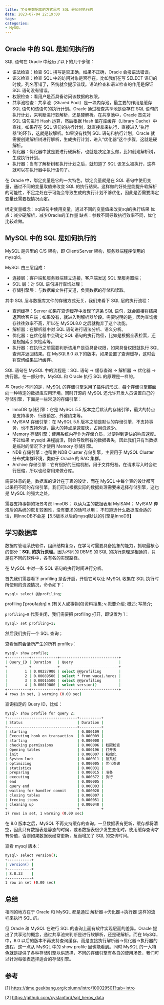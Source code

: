 ```yaml
---
title: 学会用数据库的方式思考 SQL 是如何执行的
date: 2023-07-04 22:19:00
tags:
categories:
- MySQL
---
```



## Oracle 中的 SQL 是如何执行的
SQL 语句在 Oracle 中经历了以下的几个步骤：
- 语法检查：检查 SQL 拼写是否正确，如果不正确，Oracle 会报语法错误。
- 语义检查：检查 SQL 中的访问对象是否存在。比如我们在写 SELECT 语句的时候，列名写错了，系统就会提示错误。语法检查和语义检查的作用是保证 SQL 语句没有错误。
- 权限检查：看用户是否具备访问该数据的权限。
- 共享池检查：共享池（Shared Pool）是一块内存池，最主要的作用是缓存 SQL 语句和该语句的执行计划。Oracle 通过检查共享池是否存在 SQL 语句的执行计划，来判断进行软解析，还是硬解析。在共享池中，Oracle 首先对 SQL 语句进行 Hash 运算，然后根据 Hash 值在库缓存（Library Cache）中查找，如果存在 SQL 语句的执行计划，就直接拿来执行，直接进入“执行器”的环节，这就是软解析。如果没有找到 SQL 语句和执行计划，Oracle 就需要创建解析树进行解析，生成执行计划，进入“优化器”这个步骤，这就是硬解析。
- 优化器：优化器中就是要进行硬解析，也就是决定怎么做，比如创建解析树，生成执行计划。
- 执行器：当有了解析树和执行计划之后，就知道了 SQL 该怎么被执行，这样就可以在执行器中执行语句了。

在 Oracle 中，绑定变量是它的一大特色。绑定变量就是在 SQL 语句中使用变量，通过不同的变量取值来改变 SQL 的执行结果。这样做的好处是能提升软解析的可能性，不足之处在于可能会导致生成的执行计划不够优化，因此是否需要绑定变量还需要视情况而定。

绑定变量概念：sql语句中使用变量，通过不同的变量值来改变sql的执行结果
优点：减少硬解析，减少Oracle的工作量
缺点：参数不同导致执行效率不同，优化比较难做。


## MySQL 中的 SQL 是如何执行的
MySQL 是典型的 C/S 架构，即 Client/Server 架构，服务器端程序使用的 mysqld。

MySQL 由三层组成：
- 连接层：客户端和服务器端建立连接，客户端发送 SQL 至服务器端；
- SQL 层：对 SQL 语句进行查询处理；
- 存储引擎层：与数据库文件打交道，负责数据的存储和读取。

其中 SQL 层与数据库文件的存储方式无关，我们来看下 SQL 层的执行流程：
- 查询缓存：Server 如果在查询缓存中发现了这条 SQL 语句，就会直接将结果返回给客户端；如果没有，就进入到解析器阶段。需要说明的是，因为查询缓存往往效率不高，所以在 MySQL8.0 之后就抛弃了这个功能。
- 解析器：在解析器中对 SQL 语句进行语法分析、语义分析。
- 优化器：在优化器中会确定 SQL 语句的执行路径，比如是根据全表检索，还是根据索引来检索等。
- 执行器：在执行之前需要判断该用户是否具备权限，如果具备权限就执行 SQL 查询并返回结果。在 MySQL8.0 以下的版本，如果设置了查询缓存，这时会将查询结果进行缓存。

SQL 语句在 MySQL 中的流程是：SQL 语句 → 缓存查询 → 解析器 → 优化器 → 执行器。在一部分中，MySQL 和 Oracle 执行 SQL 的原理是一样的。

与 Oracle 不同的是，MySQL 的存储引擎采用了插件的形式，每个存储引擎都面向一种特定的数据库应用环境。同时开源的 MySQL 还允许开发人员设置自己的存储引擎，下面是一些常见的存储引擎：
- InnoDB 存储引擎：它是 MySQL 5.5 版本之后默认的存储引擎，最大的特点是支持事务、行级锁定、外键约束等。
- MyISAM 存储引擎：在 MySQL 5.5 版本之前是默认的存储引擎，不支持事务，也不支持外键，最大的特点是速度快，占用资源少。
- Memory 存储引擎：使用系统内存作为存储介质，以便得到更快的响应速度。不过如果 mysqld 进程崩溃，则会导致所有的数据丢失，因此我们只有当数据是临时的情况下才使用 Memory 存储引擎。
- NDB 存储引擎：也叫做 NDB Cluster 存储引擎，主要用于 MySQL Cluster 分布式集群环境，类似于 Oracle 的 RAC 集群。
- Archive 存储引擎：它有很好的压缩机制，用于文件归档，在请求写入时会进行压缩，所以也经常用来做仓库。

需要注意的是，数据库的设计在于表的设计，而在 MySQL 中每个表的设计都可以采用不同的存储引擎，我们可以根据实际的数据处理需要来选择存储引擎，这也是 MySQL 的强大之处。

需要支持事物的场景考虑 InnoDB；
以读为主的数据表用 MyISAM；
MyISAM 奔溃后的系统的恢复较困难，没有要求的话可以用；
不知道选什么数据库合适的话，用InnoDB不会差【5.5版本以后的mysql默认的引擎是InnoDB】


## 学习数据库
数据库管理系统软件，组织结构复杂，在学习时需要具备抽象的能力，抓取最核心的部分：**SQL 的执行原理**。因为不同的 DBMS 的 SQL 的执行原理是相通的，只是在不同的软件中，各有各的实现路径。

在 MySQL 中对一条 SQL 语句的执行时间进行分析。

首先我们需要看下 profiling 是否开启，开启它可以让 MySQL 收集在 SQL 执行时所使用的资源情况，命令如下：
```sh
mysql> select @@profiling;
```

profiling \[ˈproʊfaɪlɪŋ] n.(有关人或事物的)资料搜集; v.扼要介绍; 概述; 写简介;

`profiling=0` 代表关闭，我们需要把 profiling 打开，即设置为 1：
```sh
mysql> set profiling=1;
```

然后我们执行一个 SQL 查询；

查看当前会话所产生的所有 profiles：
```sh
mysql> show profile;
+----------+------------+---------------------------+
| Query_ID | Duration   | Query                     |
+----------+------------+---------------------------+
|        1 | 0.00227900 | select @@profiling        |
|        2 | 0.00089500 | select * from wucai.heros |
|        3 | 0.00016500 | select @@profiling        |
|        4 | 0.00019000 | select version()          |
+----------+------------+---------------------------+
4 rows in set, 1 warning (0.00 sec)
```
查询指定的 Query ID，比如：
```sh
mysql> show profile for query 2;
+--------------------------------+----------+
| Status                         | Duration |
+--------------------------------+----------+
| starting                       | 0.000109 |
| Executing hook on transaction  | 0.000009 |
| starting                       | 0.000008 |
| checking permissions           | 0.000006 | 权限检查
| Opening tables                 | 0.000196 | 打开表
| init                           | 0.000007 | 初始化
| System lock                    | 0.000011 | 锁系统
| optimizing                     | 0.000005 | 优化查询
| statistics                     | 0.000031 |
| preparing                      | 0.000015 | 准备
| executing                      | 0.000372 | 执行
| end                            | 0.000005 |
| query end                      | 0.000003 |
| waiting for handler commit     | 0.000020 |
| closing tables                 | 0.000007 |
| freeing items                  | 0.000051 |
| cleaning up                    | 0.000040 |
+--------------------------------+----------+
17 rows in set, 1 warning (0.00 sec)
```

在 8.0 版本之后，MySQL 不再支持缓存的查询。一旦数据表有更新，缓存都将清空，因此只有数据表是静态的时候，或者数据表很少发生变化时，使用缓存查询才有价值，否则如果数据表经常更新，反而增加了 SQL 的查询时间。

查看 mysql 版本：
```sh
mysql> select version();
+-----------+
| version() |
+-----------+
| 8.0.33    |
+-----------+
1 row in set (0.00 sec)
```


## 总结
相同的地方在于 Oracle 和 MySQL 都是通过 解析器→优化器→执行器 这样的流程来执行 SQL 的。

但 Oracle 和 MySQL 在进行 SQL 的查询上面有软件实现层面的差异。Oracle 提出了共享池的概念，通过共享池来判断是进行软解析，还是硬解析。而在 MySQL 中，8.0 以后的版本不再支持查询缓存，而是直接执行解析器→优化器→执行器的流程，这一点从 MySQL 中的 show profile 里也能看到。同时 MySQL 的一大特色就是提供了各种存储引擎以供选择，不同的存储引擎有各自的使用场景，我们可以针对每张表选择适合的存储引擎。


## 参考
[1] https://time.geekbang.org/column/intro/100029501?tab=intro

[2] https://github.com/cystanford/sql_heros_data
